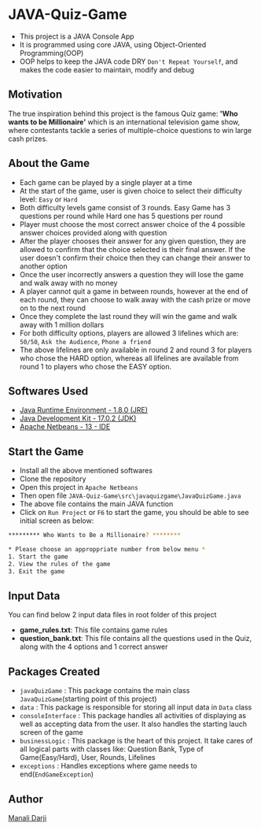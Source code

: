# JAVA-Quiz-Game
- This project is a JAVA Console App
- It is programmed using core JAVA, using Object-Oriented Programming(OOP)
- OOP helps to keep the JAVA code DRY `Don't Repeat Yourself`, and makes the code easier to maintain, modify and debug

## Motivation
The true inspiration behind this project is the famous Quiz game: **'Who wants to be Millionaire'** which is an international television game show, where contestants tackle a series of multiple-choice questions to win large cash prizes.

## About the Game
- Each game can be played by a single player at a time
- At the start of the game, user is given choice to select their difficulty level: `Easy` or `Hard`
- Both difficulty levels game consist of 3 rounds. Easy Game has 3 questions per round while Hard one has 5 questions per round
- Player must choose the most correct answer choice of the 4 possible answer choices provided along with question
- After the player chooses their answer for any given question, they are allowed to confirm that the choice selected is their final answer. If the user doesn't confirm their choice then they can change their answer to another option
- Once the user incorrectly answers a question they will lose the game and walk
away with no money
- A player cannot quit a game in between rounds, however at the end of each round, they can choose to walk away with the cash prize or move on to the next round
- Once they complete the last round they will win the game and walk away with 1 million dollars
- For both difficulty options, players are allowed 3 lifelines which are: `50/50`, `Ask the Audience`, `Phone a friend`
- The above lifelines are only available in round 2 and round 3 for players who chose the HARD option, whereas all lifelines are available from round 1 to players who chose the EASY option.

## Softwares Used
- [Java Runtime Environment - 1.8.0 (JRE)](https://www.java.com/en/download/manual.jsp)
- [Java Development Kit - 17.0.2 (JDK)](https://www.oracle.com/java/technologies/downloads/)
- [Apache Netbeans - 13 - IDE](https://netbeans.apache.org/download/index.html)

## Start the Game
- Install all the above mentioned softwares
- Clone the repository
- Open this project in `Apache Netbeans`
- Then open file `JAVA-Quiz-Game\src\javaquizgame\JavaQuizGame.java`
- The above file contains the main JAVA function
- Click on `Run Project` or `F6` to start the game, you should be able to see initial screen as below:

```bash
********* Who Wants to Be a Millionaire? ********

* Please choose an approppriate number from below menu *
1. Start the game
2. View the rules of the game
3. Exit the game
```

## Input Data
You can find below 2 input data files in root folder of this project
- **game_rules.txt**: This file contains game rules
- **question_bank.txt**: This file contains all the questions used in the Quiz, along with the 4 options and 1 correct answer

## Packages Created
- `javaQuizGame` : This package contains the main class `JavaQuizGame`(starting point of this project)
- `data` : This package is responsible for storing all input data in `Data` class
- `consoleInterface` : This package handles all activities of displaying as well as accepting data from the user. It also handles the starting lauch screen of the game
- `businessLogic` : This package is the heart of this project. It take cares of all logical parts with classes like: Question Bank, Type of Game(Easy/Hard), User, Rounds, Lifelines
- `exceptions` : Handles exceptions where game needs to end(`EndGameException`)

## Author
[Manali Darji](https://www.linkedin.com/in/manalidarji/)